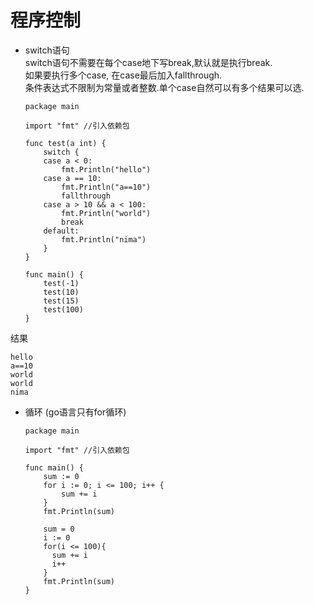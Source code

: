 # 程序控制
- switch语句  
switch语句不需要在每个case地下写break,默认就是执行break.  
如果要执行多个case, 在case最后加入fallthrough.  
条件表达式不限制为常量或者整数.单个case自然可以有多个结果可以选.  
  ```  
  package main

  import "fmt" //引入依赖包

  func test(a int) {
      switch {
      case a < 0:
          fmt.Println("hello")
      case a == 10:
          fmt.Println("a==10")
          fallthrough
      case a > 10 && a < 100:
          fmt.Println("world")
          break
      default:
          fmt.Println("nima")
      }
  }

  func main() {
      test(-1)
      test(10)
      test(15)
      test(100)
  }
  ```
结果
```
hello
a==10
world
world
nima
```
- 循环 (go语言只有for循环)
  ```
  package main

  import "fmt" //引入依赖包

  func main() {
      sum := 0
      for i := 0; i <= 100; i++ {
          sum += i
      }
      fmt.Println(sum)

      sum = 0
      i := 0
      for(i <= 100){
        sum += i
        i++
      }
      fmt.Println(sum)
  }
  ```
